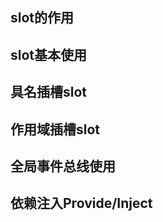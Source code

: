 ## slot的作用




## slot基本使用



## 具名插槽slot



## 作用域插槽slot



## 全局事件总线使用



## 依赖注入Provide/Inject


